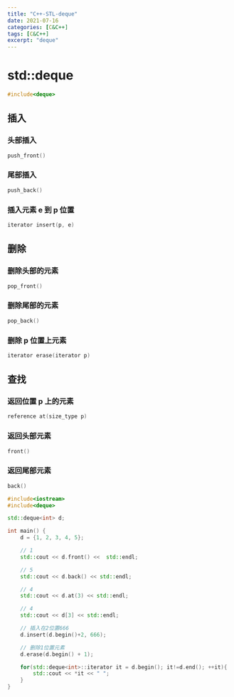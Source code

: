 ```yaml
---
title: "C++-STL-deque"
date: 2021-07-16
categories: [C&C++]
tags: [C&C++]
excerpt: "deque"
---
```


# std::deque

```c++
#include<deque>
```

## 插入

### 头部插入

```c++
push_front()
```

### 尾部插入

```c
push_back()
```

### 插入元素 e 到 p 位置

```c
iterator insert(p, e)
```

## 删除

### 删除头部的元素

```c
pop_front()
```

### 删除尾部的元素

```c
pop_back()
```

### 删除 p 位置上元素

```c
iterator erase(iterator p)
```

## 查找

### 返回位置 p 上的元素

```c
reference at(size_type p)
```

### 返回头部元素

```c
front()
```

### 返回尾部元素

```c
back()
```

```c++
#include<iostream>
#include<deque>

std::deque<int> d;

int main() {
    d = {1, 2, 3, 4, 5};

    // 1
    std::cout << d.front() <<  std::endl;

    // 5
    std::cout << d.back() << std::endl;

    // 4
    std::cout << d.at(3) << std::endl;

    // 4
    std::cout << d[3] << std::endl;

    // 插入在2位置666
    d.insert(d.begin()+2, 666);

    // 删除1位置元素
    d.erase(d.begin() + 1);

    for(std::deque<int>::iterator it = d.begin(); it!=d.end(); ++it){
        std::cout << *it << " ";
    }
}
```